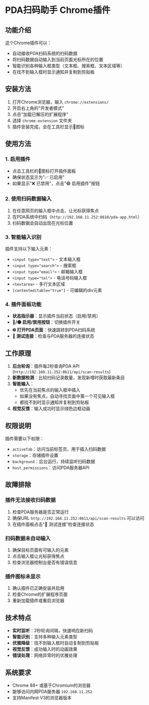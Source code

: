 # PDA扫码助手 Chrome插件

## 功能介绍

这个Chrome插件可以：
- 自动接收PDA扫码系统的扫码数据
- 将扫码数据自动输入到当前页面光标所在的位置
- 智能识别各种输入框类型（文本框、搜索框、文本区域等）
- 在找不到输入框时显示通知并复制到剪贴板

## 安装方法

1. 打开Chrome浏览器，输入 `chrome://extensions/`
2. 开启右上角的"开发者模式"
3. 点击"加载已解压的扩展程序"
4. 选择 `chrome-extension` 文件夹
5. 插件安装完成，会在工具栏显示📱图标

## 使用方法

### 1. 启用插件
- 点击工具栏的📱图标打开插件面板
- 确保状态显示为"✅ 已启用"
- 如果显示"❌ 已禁用"，点击"🟢 启用插件"按钮

### 2. 使用扫码数据输入
1. 在任意网页的输入框中点击，让光标获得焦点
2. 在PDA系统中扫码（`http://192.168.11.252:8610/pda-app.html`）
3. 扫码数据会自动出现在光标位置

### 3. 智能输入识别
插件支持以下输入元素：
- `<input type="text">` - 文本输入框
- `<input type="search">` - 搜索框
- `<input type="email">` - 邮箱输入框
- `<input type="tel">` - 电话号码输入框
- `<textarea>` - 多行文本区域
- `[contenteditable="true"]` - 可编辑的div元素

### 4. 插件面板功能
- **状态指示器**：显示插件当前状态（启用/禁用）
- **🔴/🟢 启用/禁用按钮**：切换插件开关
- **🌐 打开PDA页面**：快速跳转到PDA扫码系统
- **🧪 测试连接**：检查与PDA服务器的连接状态

## 工作原理

1. **后台轮询**：插件每2秒查询PDA API (`http://192.168.11.252:8611/api/scan-results`)
2. **新数据检测**：比较扫码记录数量，发现新增时获取最新条目
3. **智能输入**：
   - 优先在当前焦点的输入框中插入
   - 如果没有焦点，自动寻找页面中第一个可见输入框
   - 都找不到时显示通知并复制到剪贴板
4. **视觉反馈**：输入成功时显示绿色边框动画

## 权限说明

插件需要以下权限：
- `activeTab`：访问当前标签页，用于插入扫码数据
- `storage`：存储插件设置
- `background`：后台运行，持续监听扫码数据
- `host_permissions`：访问PDA服务器API

## 故障排除

### 插件无法接收扫码数据
1. 检查PDA服务器是否正常运行
2. 确保URL `http://192.168.11.252:8611/api/scan-results` 可以访问
3. 在插件面板点击"🧪 测试连接"检查连接状态

### 扫码数据未自动输入
1. 确保目标页面有可输入的元素
2. 点击输入框让光标获得焦点
3. 检查浏览器控制台是否有错误信息

### 插件图标未显示
1. 确认插件已正确安装并启用
2. 检查Chrome的扩展程序页面
3. 重新加载插件或重启浏览器

## 技术特点

- **实时监听**：2秒轮询间隔，快速响应新扫码
- **智能识别**：支持多种输入元素类型
- **优雅降级**：找不到输入框时自动复制到剪贴板
- **视觉反馈**：成功输入时的动画效果
- **错误处理**：网络异常时的优雅处理

## 系统要求

- Chrome 88+ 或基于Chromium的浏览器
- 能够访问内网PDA服务器 `192.168.11.252`
- 支持Manifest V3的浏览器版本 